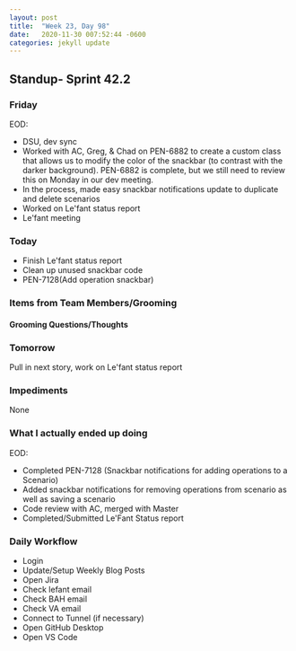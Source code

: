 ```yaml
---
layout: post
title:  "Week 23, Day 98"
date:   2020-11-30 007:52:44 -0600
categories: jekyll update
---
```


## Standup- Sprint 42.2
  
### Friday
EOD: 
* DSU, dev sync
* Worked with AC, Greg, & Chad on PEN-6882 to create a custom class that allows us to modify the color of the snackbar (to contrast with the darker background). PEN-6882 is complete, but we still need to review this on Monday in our dev meeting.
* In the process, made easy snackbar notifications update to duplicate and delete scenarios
* Worked on Le'fant status report
* Le'fant meeting

### Today
* Finish Le'fant status report
* Clean up unused snackbar code
* PEN-7128(Add operation snackbar)


### Items from Team Members/Grooming


#### Grooming Questions/Thoughts


### Tomorrow
Pull in next story, work on Le'fant status report 
### Impediments
None
### What I actually ended up doing
EOD:
* Completed PEN-7128 (Snackbar notifications for adding operations to a Scenario)
* Added snackbar notifications for removing operations from scenario as well as saving a scenario
* Code review with AC, merged with Master
* Completed/Submitted Le'Fant Status report 

### Daily Workflow
* Login
* Update/Setup Weekly Blog Posts
* Open Jira
* Check lefant email
* Check BAH email
* Check VA email
* Connect to Tunnel (if necessary)
* Open GitHub Desktop
* Open VS Code

